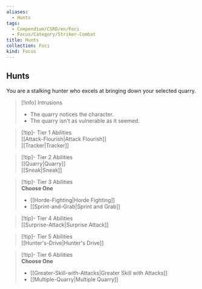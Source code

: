 ```yaml
---
aliases:
  - Hunts
tags:
  - Compendium/CSRD/en/Foci
  - Focus/Category/Striker-Combat
title: Hunts
collection: Foci
kind: Focus
---
```

## Hunts  
You are a stalking hunter who excels at bringing down your selected quarry.  

>[!info] Intrusions  
>- The quarry notices the character.  
>- The quarry isn't as vulnerable as it seemed.  


>[!tip]- Tier 1 Abilities  
> [[Attack-Flourish|Attack Flourish]]  
> [[Tracker|Tracker]]  


>[!tip]- Tier 2 Abilities  
> [[Quarry|Quarry]]  
> [[Sneak|Sneak]]  


>[!tip]- Tier 3 Abilities  
> **Choose One**  
>- [[Horde-Fighting|Horde Fighting]]  
>- [[Sprint-and-Grab|Sprint and Grab]]  


>[!tip]- Tier 4 Abilities  
> [[Surprise-Attack|Surprise Attack]]  


>[!tip]- Tier 5 Abilities  
> [[Hunter's-Drive|Hunter's Drive]]  


>[!tip]- Tier 6 Abilities  
> **Choose One**  
>- [[Greater-Skill-with-Attacks|Greater Skill with Attacks]]  
>- [[Multiple-Quarry|Multiple Quarry]]